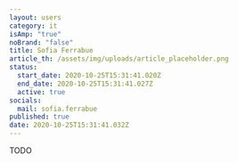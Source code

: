 ```yaml
---
layout: users
category: it
isAmp: "true"
noBrand: "false"
title: Sofia Ferrabue
article_th: /assets/img/uploads/article_placeholder.png
status:
  start_date: 2020-10-25T15:31:41.020Z
  end_date: 2020-10-25T15:31:41.027Z
  active: true
socials:
  mail: sofia.ferrabue
published: true
date: 2020-10-25T15:31:41.032Z
---
```

TODO